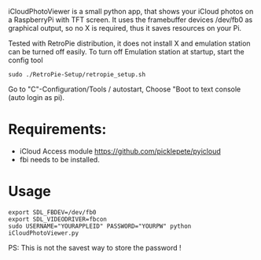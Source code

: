 iCloudPhotoViewer is a small python app, that shows your iCloud photos on a RaspberryPi with TFT screen.
It uses the framebuffer devices /dev/fb0 as graphical output, so no X is required, thus it saves resources on your Pi.

Tested with RetroPie distribution, it does not install X and emulation station can be turned off easily.
To turn off Emulation station at startup, start the config tool
```
sudo ./RetroPie-Setup/retropie_setup.sh
```
Go to "C"-Configuration/Tools / autostart, Choose "Boot to text console (auto login as pi).

# Requirements:

* iCloud Access module https://github.com/picklepete/pyicloud
* fbi needs to be installed.

# Usage

```
export SDL_FBDEV=/dev/fb0
export SDL_VIDEODRIVER=fbcon
sudo USERNAME="YOURAPPLEID" PASSWORD="YOURPW" python iCloudPhotoViewer.py 
```

PS: This is not the savest way to store the password !
